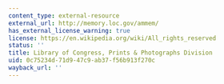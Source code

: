 ```yaml
---
content_type: external-resource
external_url: http://memory.loc.gov/ammem/
has_external_license_warning: true
license: https://en.wikipedia.org/wiki/All_rights_reserved
status: ''
title: Library of Congress, Prints & Photographs Division
uid: 0c75234d-71d9-47c9-ab37-f56b913f270c
wayback_url: ''
---
```

